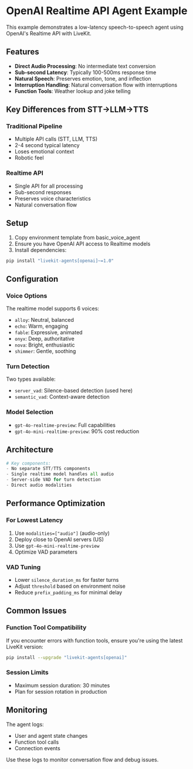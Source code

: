 # OpenAI Realtime API Agent Example

This example demonstrates a low-latency speech-to-speech agent using OpenAI's Realtime API with LiveKit.

## Features

- **Direct Audio Processing**: No intermediate text conversion
- **Sub-second Latency**: Typically 100-500ms response time
- **Natural Speech**: Preserves emotion, tone, and inflection
- **Interruption Handling**: Natural conversation flow with interruptions
- **Function Tools**: Weather lookup and joke telling

## Key Differences from STT→LLM→TTS

### Traditional Pipeline
- Multiple API calls (STT, LLM, TTS)
- 2-4 second typical latency
- Loses emotional context
- Robotic feel

### Realtime API
- Single API for all processing
- Sub-second responses
- Preserves voice characteristics
- Natural conversation flow

## Setup

1. Copy environment template from basic_voice_agent
2. Ensure you have OpenAI API access to Realtime models
3. Install dependencies:
```bash
pip install "livekit-agents[openai]~=1.0"
```

## Configuration

### Voice Options
The realtime model supports 6 voices:
- `alloy`: Neutral, balanced
- `echo`: Warm, engaging  
- `fable`: Expressive, animated
- `onyx`: Deep, authoritative
- `nova`: Bright, enthusiastic
- `shimmer`: Gentle, soothing

### Turn Detection
Two types available:
- `server_vad`: Silence-based detection (used here)
- `semantic_vad`: Context-aware detection

### Model Selection
- `gpt-4o-realtime-preview`: Full capabilities
- `gpt-4o-mini-realtime-preview`: 90% cost reduction

## Architecture

```python
# Key components:
- No separate STT/TTS components
- Single realtime model handles all audio
- Server-side VAD for turn detection
- Direct audio modalities
```

## Performance Optimization

### For Lowest Latency
1. Use `modalities=["audio"]` (audio-only)
2. Deploy close to OpenAI servers (US)
3. Use `gpt-4o-mini-realtime-preview`
4. Optimize VAD parameters

### VAD Tuning
- Lower `silence_duration_ms` for faster turns
- Adjust `threshold` based on environment noise
- Reduce `prefix_padding_ms` for minimal delay

## Common Issues

### Function Tool Compatibility
If you encounter errors with function tools, ensure you're using the latest LiveKit version:
```bash
pip install --upgrade "livekit-agents[openai]"
```

### Session Limits
- Maximum session duration: 30 minutes
- Plan for session rotation in production

## Monitoring

The agent logs:
- User and agent state changes
- Function tool calls
- Connection events

Use these logs to monitor conversation flow and debug issues.